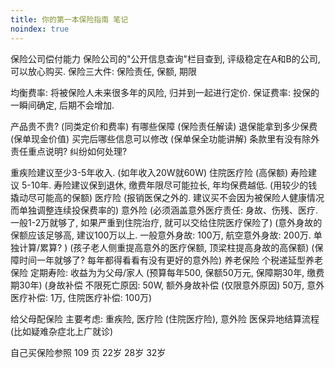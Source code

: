 ```yaml
---
title: 你的第一本保险指南 笔记
noindex: true
---
```

保险公司偿付能力
保险公司的"公开信息查询"栏目查到, 评级稳定在A和B的公司, 可以放心购买.
保险三大件: 保险责任, 保额, 期限

均衡费率: 将被保险人未来很多年的风险, 归并到一起进行定价.
保证费率: 投保的一瞬间确定, 后期不会增加.

产品贵不贵? (同类定价和费率)
有哪些保障 (保险责任解读)
退保能拿到多少保费 (保单现金价值)
买完后哪些信息可以修改 (保单保全功能讲解)
条款里有没有除外责任重点说明? 纠纷如何处理?

重疾险建议至少3-5年收入. (如年收入20W就60W) 住院医疗险 (高保额)
寿险建议 5-10年. 寿险建议保到退休, 缴费年限尽可能拉长, 年均保费越低. (用较少的钱撬动尽可能高的保额)
医疗险 (报销医保之外的. 建议买不会因为被保险人健康情况而单独调整连续投保费率的)
意外险 (必须涵盖意外医疗责任: 身故、伤残、医疗. 一般1-2万就够了, 如果严重到住院治疗, 就可以交给住院医疗保险了) (意外身故的保额应该足够高, 建议100万以上. 一般意外身故: 100万, 航空意外身故: 200万. 单独计算/累算? ) (孩子老人侧重提高意外的医疗保额, 顶梁柱提高身故的高保额) (保障时间一年就够了? 每年都得看看有没有更好的意外险)
养老保险 个税递延型养老保险
定期寿险: 收益为为父母/家人 (预算每年500, 保额50万元, 保障期30年, 缴费期30年) (身故补偿 不限死亡原因: 50W, 额外身故补偿 (仅限意外原因) 50万, 意外医疗补偿: 1万, 住院医疗补偿: 100万)

给父母配保险
主要考虑: 重疾险, 医疗险 (住院医疗险), 意外险
医保异地结算流程 (比如疑难杂症北上广就诊)

自己买保险参照 109 页
22岁 28岁 32岁